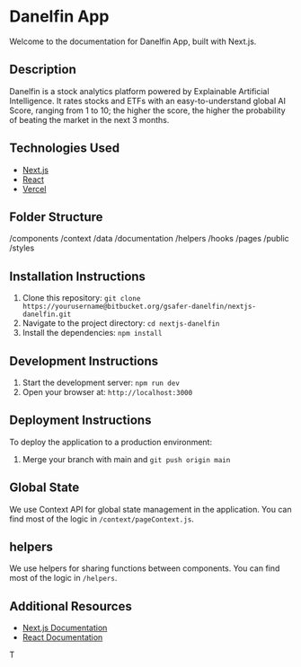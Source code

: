 # Danelfin App

Welcome to the documentation for Danelfin App, built with Next.js.

## Description

Danelfin is a stock analytics platform powered by Explainable Artificial Intelligence. It rates stocks and ETFs with an easy-to-understand global AI Score, ranging from 1 to 10; the higher the score, the higher the probability of beating the market in the next 3 months.

## Technologies Used

- [Next.js](https://nextjs.org)
- [React](https://reactjs.org)
- [Vercel](https://vercel.com/)

## Folder Structure
/components
/context
/data
/documentation
/helpers
/hooks
/pages
/public
/styles
## Installation Instructions

1. Clone this repository: `git clone https://yourusername@bitbucket.org/gsafer-danelfin/nextjs-danelfin.git`
2. Navigate to the project directory: `cd nextjs-danelfin`
3. Install the dependencies: `npm install`

## Development Instructions

1. Start the development server: `npm run dev`
2. Open your browser at: `http://localhost:3000`

## Deployment Instructions

To deploy the application to a production environment:

1. Merge your branch with main and `git push origin main`

## Global State

We use Context API for global state management in the application. You can find most of the logic in `/context/pageContext.js`.

## helpers

We use helpers for sharing functions between components. You can find most of the logic in `/helpers`.

## Additional Resources

- [Next.js Documentation](https://nextjs.org/docs)
- [React Documentation](https://reactjs.org/docs)

T
